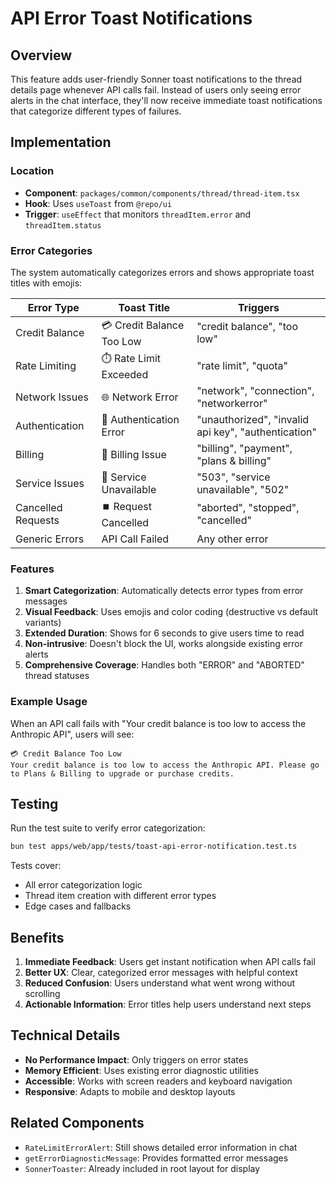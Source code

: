 # API Error Toast Notifications

## Overview

This feature adds user-friendly Sonner toast notifications to the thread details page whenever API calls fail. Instead of users only seeing error alerts in the chat interface, they'll now receive immediate toast notifications that categorize different types of failures.

## Implementation

### Location
- **Component**: `packages/common/components/thread/thread-item.tsx`
- **Hook**: Uses `useToast` from `@repo/ui`
- **Trigger**: `useEffect` that monitors `threadItem.error` and `threadItem.status`

### Error Categories

The system automatically categorizes errors and shows appropriate toast titles with emojis:

| Error Type | Toast Title | Triggers |
|------------|-------------|----------|
| Credit Balance | 💳 Credit Balance Too Low | "credit balance", "too low" |
| Rate Limiting | ⏱️ Rate Limit Exceeded | "rate limit", "quota" |
| Network Issues | 🌐 Network Error | "network", "connection", "networkerror" |
| Authentication | 🔑 Authentication Error | "unauthorized", "invalid api key", "authentication" |
| Billing | 💸 Billing Issue | "billing", "payment", "plans & billing" |
| Service Issues | 🔧 Service Unavailable | "503", "service unavailable", "502" |
| Cancelled Requests | ⏹️ Request Cancelled | "aborted", "stopped", "cancelled" |
| Generic Errors | API Call Failed | Any other error |

### Features

1. **Smart Categorization**: Automatically detects error types from error messages
2. **Visual Feedback**: Uses emojis and color coding (destructive vs default variants)
3. **Extended Duration**: Shows for 6 seconds to give users time to read
4. **Non-intrusive**: Doesn't block the UI, works alongside existing error alerts
5. **Comprehensive Coverage**: Handles both "ERROR" and "ABORTED" thread statuses

### Example Usage

When an API call fails with "Your credit balance is too low to access the Anthropic API", users will see:

```
💳 Credit Balance Too Low
Your credit balance is too low to access the Anthropic API. Please go to Plans & Billing to upgrade or purchase credits.
```

## Testing

Run the test suite to verify error categorization:

```bash
bun test apps/web/app/tests/toast-api-error-notification.test.ts
```

Tests cover:
- All error categorization logic
- Thread item creation with different error types
- Edge cases and fallbacks

## Benefits

1. **Immediate Feedback**: Users get instant notification when API calls fail
2. **Better UX**: Clear, categorized error messages with helpful context
3. **Reduced Confusion**: Users understand what went wrong without scrolling
4. **Actionable Information**: Error titles help users understand next steps

## Technical Details

- **No Performance Impact**: Only triggers on error states
- **Memory Efficient**: Uses existing error diagnostic utilities
- **Accessible**: Works with screen readers and keyboard navigation
- **Responsive**: Adapts to mobile and desktop layouts

## Related Components

- `RateLimitErrorAlert`: Still shows detailed error information in chat
- `getErrorDiagnosticMessage`: Provides formatted error messages
- `SonnerToaster`: Already included in root layout for display
